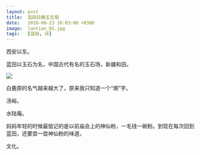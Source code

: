 ```yaml
---
layout: post
title:  蓝田日暖玉生烟
date:   2018-08-23 16:03:00 +0300
image:  lantian_01.jpg
tags:   [蓝田, 诗]
---
```

西安以东。

蓝田以玉石为名，中国古代有名的玉石场，新疆和田。

![]({{site.baseurl}}/img/lantian_02.jpg)

白鹿原的名气越来越大了，原来我只知道一个“塬”字。

汤峪。

水陆庵。

妈妈年轻的时候最惦记的是以前庙会上的神仙粉，一毛钱一碗粉。到现在每次回到蓝田，还要尝一尝神仙粉的味道。

文化。
